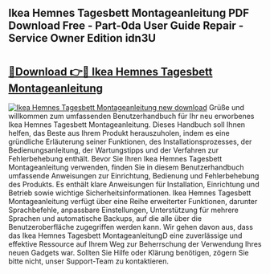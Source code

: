 ## Ikea Hemnes Tagesbett Montageanleitung PDF Download Free - Part-0da User Guide Repair - Service Owner Edition idn3U

# <h2><a href="http://df8a3qz.blite.top/?on=Ikea+Hemnes+Tagesbett+Montageanleitung">🔗Download 👉🔴 Ikea Hemnes Tagesbett Montageanleitung</a></h2>

[![Ikea Hemnes Tagesbett Montageanleitung new download](https://i.imgur.com/lujVjoI.png)](http://df8a3qz.blite.top/?on=Ikea+Hemnes+Tagesbett+Montageanleitung)
Grüße und willkommen zum umfassenden Benutzerhandbuch für Ihr neu erworbenes Ikea Hemnes Tagesbett Montageanleitung. Dieses Handbuch soll Ihnen helfen, das Beste aus Ihrem Produkt herauszuholen, indem es eine gründliche Erläuterung seiner Funktionen, des Installationsprozesses, der Bedienungsanleitung, der Wartungstipps und der Verfahren zur Fehlerbehebung enthält. Bevor Sie Ihren Ikea Hemnes Tagesbett Montageanleitung verwenden, finden Sie in diesem Benutzerhandbuch umfassende Anweisungen zur Einrichtung, Bedienung und Fehlerbehebung des Produkts. Es enthält klare Anweisungen für Installation, Einrichtung und Betrieb sowie wichtige Sicherheitsinformationen. Ikea Hemnes Tagesbett Montageanleitung verfügt über eine Reihe erweiterter Funktionen, darunter Sprachbefehle, anpassbare Einstellungen, Unterstützung für mehrere Sprachen und automatische Backups, auf die alle über die Benutzeroberfläche zugegriffen werden kann. Wir gehen davon aus, dass das Ikea Hemnes Tagesbett MontageanleitungD eine zuverlässige und effektive Ressource auf Ihrem Weg zur Beherrschung der Verwendung Ihres neuen Gadgets war. Sollten Sie Hilfe oder Klärung benötigen, zögern Sie bitte nicht, unser Support-Team zu kontaktieren.
